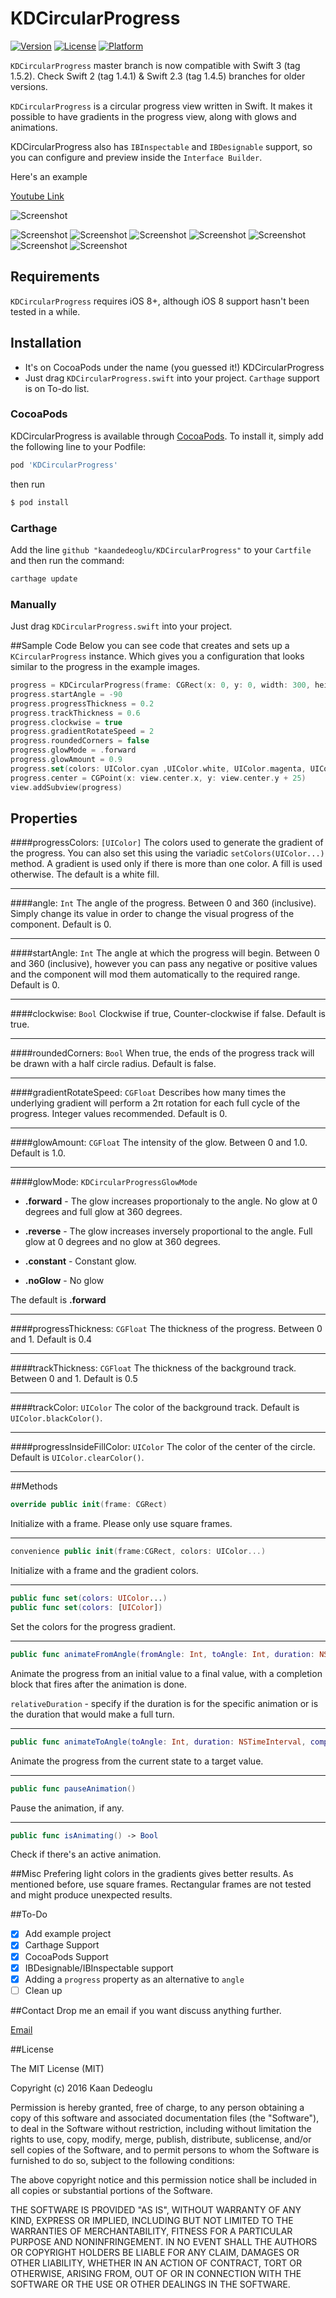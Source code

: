 # KDCircularProgress

[![Version](https://img.shields.io/cocoapods/v/KDCircularProgress.svg?style=flat)](http://cocoapods.org/pods/KDCircularProgress)
[![License](https://img.shields.io/cocoapods/l/KDCircularProgress.svg?style=flat)](http://cocoapods.org/pods/KDCircularProgress)
[![Platform](https://img.shields.io/cocoapods/p/KDCircularProgress.svg?style=flat)](http://cocoapods.org/pods/KDCircularProgress)

>
`KDCircularProgress` master branch is now compatible with Swift 3 (tag 1.5.2). Check Swift 2 (tag 1.4.1) & Swift 2.3 (tag 1.4.5) branches for older versions.


`KDCircularProgress` is a circular progress view written in Swift. It makes it possible to have gradients in the progress view, along with glows and animations.

KDCircularProgress also has `IBInspectable` and `IBDesignable` support, so you can configure and preview inside the `Interface Builder`. 


Here's an example

[Youtube Link](http://youtu.be/iIdas72MXOg)


![Screenshot](https://raw.githubusercontent.com/kaandedeoglu/KDCircularProgress/master/Assets/screenshot.gif)

![Screenshot](https://raw.githubusercontent.com/kaandedeoglu/KDCircularProgress/master/Assets/screenshot.png)
![Screenshot](https://raw.githubusercontent.com/kaandedeoglu/KDCircularProgress/master/Assets/screenshot2.jpg)
![Screenshot](https://raw.githubusercontent.com/kaandedeoglu/KDCircularProgress/master/Assets/screenshot3.jpg)
![Screenshot](https://raw.githubusercontent.com/kaandedeoglu/KDCircularProgress/master/Assets/screenshot4.jpg)
![Screenshot](https://raw.githubusercontent.com/kaandedeoglu/KDCircularProgress/master/Assets/screenshot5.jpg)
![Screenshot](https://raw.githubusercontent.com/kaandedeoglu/KDCircularProgress/master/Assets/screenshot6.jpg)
![Screenshot](https://raw.githubusercontent.com/kaandedeoglu/KDCircularProgress/master/Assets/screenshot7.jpg)

## Requirements
`KDCircularProgress` requires iOS 8+, although iOS 8 support hasn't been tested in a while.

## Installation
- It's on CocoaPods under the name (you guessed it!) KDCircularProgress
- Just drag `KDCircularProgress.swift` into your project. `Carthage` support is on To-do list.

### CocoaPods

KDCircularProgress is available through [CocoaPods](http://cocoapods.org). To install
it, simply add the following line to your Podfile:

```bash
pod 'KDCircularProgress'
```

then run

```bash
$ pod install
```

### Carthage

Add the line `github "kaandedeoglu/KDCircularProgress"` to your `Cartfile` and then run the command:

```bash
carthage update
```


### Manually

Just drag `KDCircularProgress.swift` into your project.

##Sample Code
Below you can see code that creates and sets up a `KCircularProgress` instance. Which gives you a configuration that looks similar to the progress in the example images.

```swift
progress = KDCircularProgress(frame: CGRect(x: 0, y: 0, width: 300, height: 300))
progress.startAngle = -90
progress.progressThickness = 0.2
progress.trackThickness = 0.6
progress.clockwise = true
progress.gradientRotateSpeed = 2
progress.roundedCorners = false
progress.glowMode = .forward
progress.glowAmount = 0.9
progress.set(colors: UIColor.cyan ,UIColor.white, UIColor.magenta, UIColor.white, UIColor.orange)
progress.center = CGPoint(x: view.center.x, y: view.center.y + 25)
view.addSubview(progress)
```

## Properties

####progressColors: `[UIColor]`
The colors used to generate the gradient of the progress. You can also set this using the variadic `setColors(UIColor...)` method. A gradient is used only if there is more than one color. A fill is used otherwise. The default is a white fill.

------

####angle: `Int`
The angle of the progress. Between 0 and 360 (inclusive). Simply change its value in order to change the visual progress of the component. Default is 0.

------

####startAngle: `Int`
The angle at which the progress will begin. Between 0 and 360 (inclusive), however you can pass any negative or positive values and the component will mod them automatically to the required range. Default is 0.

------

####clockwise: `Bool`
Clockwise if true, Counter-clockwise if false. Default is true.

------

####roundedCorners: `Bool`
When true, the ends of the progress track will be drawn with a half circle radius. Default is false.

------

####gradientRotateSpeed: `CGFloat`
Describes how many times the underlying gradient will perform a 2π rotation for each full cycle of the progress. Integer values recommended. Default is 0.

------

####glowAmount: `CGFloat`
The intensity of the glow. Between 0 and 1.0. Default is 1.0.

------

####glowMode: `KDCircularProgressGlowMode`
- **.forward** - The glow increases proportionaly to the angle. No glow at 0 degrees and full glow at 360 degrees.

- **.reverse** - The glow increases inversely proportional to the angle. Full glow at 0 degrees and no glow at 360 degrees.

- **.constant** - Constant glow.

- **.noGlow** - No glow

The default is **.forward**

------

####progressThickness: `CGFloat`
The thickness of the progress. Between 0 and 1. Default is 0.4

------

####trackThickness: `CGFloat`
The thickness of the background track. Between 0 and 1. Default is 0.5

------

####trackColor: `UIColor`
The color of the background track. Default is `UIColor.blackColor()`.

------

####progressInsideFillColor: `UIColor`
The color of the center of the circle. Default is `UIColor.clearColor()`.

------

##Methods
```swift 
override public init(frame: CGRect)
```
Initialize with a frame. Please only use square frames.

------

```swift 
convenience public init(frame:CGRect, colors: UIColor...)
```
Initialize with a frame and the gradient colors.

------

```swift 
public func set(colors: UIColor...)
public func set(colors: [UIColor])
```

Set the colors for the progress gradient.

------

```swift
public func animateFromAngle(fromAngle: Int, toAngle: Int, duration: NSTimeInterval, relativeDuration: Bool = true, completion: ((Bool) -> Void)?)
```

Animate the progress from an initial value to a final value, with a completion block that fires after the animation is done.

`relativeDuration` - specify if the duration is for the specific animation or is the duration that would make a full turn.

------

```swift
public func animateToAngle(toAngle: Int, duration: NSTimeInterval, completion: ((Bool) -> Void)?)
```

Animate the progress from the current state to a target value.

------

```swift 
public func pauseAnimation()
```

Pause the animation, if any.

------

```swift 
public func isAnimating() -> Bool
```

Check if there's an active animation.

##Misc
Prefering light colors in the gradients gives better results. As mentioned before, use square frames. Rectangular frames are not tested and might produce unexpected results.

##To-Do
- [x] Add example project
- [x] Carthage Support
- [x] CocoaPods Support
- [x] IBDesignable/IBInspectable support
- [x] Adding a `progress` property as an alternative to `angle`
- [ ] Clean up

##Contact
Drop me an email if you want discuss anything further.

[Email](kaandedeoglu@me.com)

##License

The MIT License (MIT)

Copyright (c) 2016 Kaan Dedeoglu

Permission is hereby granted, free of charge, to any person obtaining a copy
of this software and associated documentation files (the "Software"), to deal
in the Software without restriction, including without limitation the rights
to use, copy, modify, merge, publish, distribute, sublicense, and/or sell
copies of the Software, and to permit persons to whom the Software is
furnished to do so, subject to the following conditions:

The above copyright notice and this permission notice shall be included in all
copies or substantial portions of the Software.

THE SOFTWARE IS PROVIDED "AS IS", WITHOUT WARRANTY OF ANY KIND, EXPRESS OR
IMPLIED, INCLUDING BUT NOT LIMITED TO THE WARRANTIES OF MERCHANTABILITY,
FITNESS FOR A PARTICULAR PURPOSE AND NONINFRINGEMENT. IN NO EVENT SHALL THE
AUTHORS OR COPYRIGHT HOLDERS BE LIABLE FOR ANY CLAIM, DAMAGES OR OTHER
LIABILITY, WHETHER IN AN ACTION OF CONTRACT, TORT OR OTHERWISE, ARISING FROM,
OUT OF OR IN CONNECTION WITH THE SOFTWARE OR THE USE OR OTHER DEALINGS IN THE
SOFTWARE.
